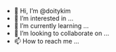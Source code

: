 - 👋 Hi, I’m @doitykim
- 👀 I’m interested in ...
- 🌱 I’m currently learning ...
- 💞️ I’m looking to collaborate on ...
- 📫 How to reach me ...

<!---
doitykim/doitykim is a ✨ special ✨ repository because its `README.md` (this file) appears on your GitHub profile.
You can click the Preview link to take a look at your changes.
--->
